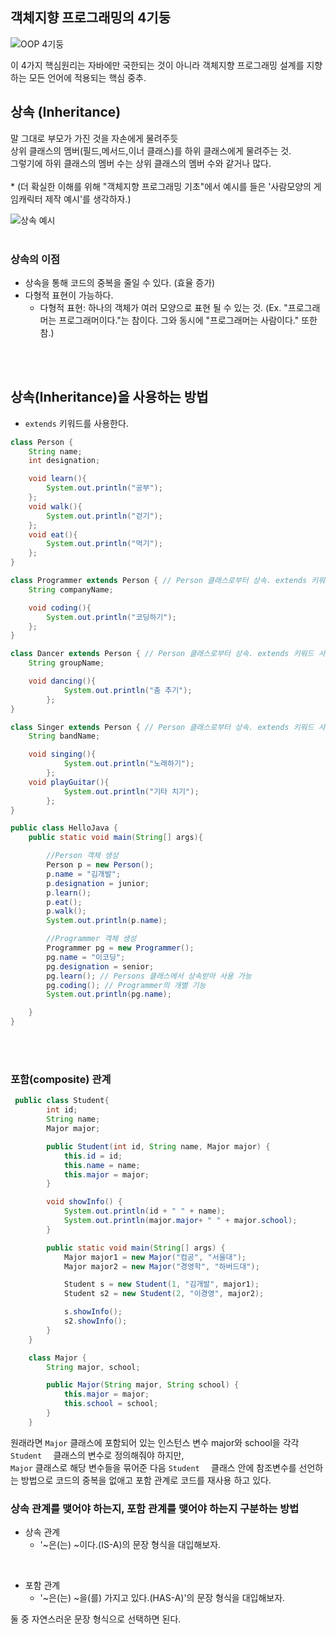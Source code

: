 ## 객체지향 프로그래밍의 4기둥
![OOP 4기둥](https://github.com/Luxahn/TIL/blob/main/img/OOP%204%E1%84%80%E1%85%B5%E1%84%83%E1%85%AE%E1%86%BC.png)

이 4가지 핵심원리는 자바에만 국한되는 것이 아니라 객체지향 프로그래밍 설계를 지향하는 모든 언어에 적용되는 핵심 중추.


## 상속 (Inheritance)
말 그대로 부모가 가진 것을 자손에게 물려주듯
<br> 상위 클래스의 멤버(필드,메서드,이너 클래스)를 하위 클래스에게 물려주는 것.
<br>그렇기에 하위 클래스의 멤버 수는 상위 클래스의 멤버 수와 같거나 많다.
<br><br> * (더 확실한 이해를 위해 "객체지향 프로그래밍 기초"에서 예시를 들은 '사람모양의 게임캐릭터 제작 예시'를 생각하자.)

![상속 예시]()
<br><br>
### 상속의 이점
- 상속을 통해 코드의 중복을 줄일 수 있다. (효율 증가)
- 다형적 표현이 가능하다.
    * 다형적 표현: 하나의 객체가 여러 모양으로 표현 될 수 있는 것. (Ex. "프로그래머는 프로그래머이다."는 참이다. 그와 동시에 "프로그래머는 사람이다." 또한 참.)

<br><br>

## 상속(Inheritance)을 사용하는 방법
- ``` extends ``` 키워드를 사용한다.

```java
class Person {
    String name;
    int designation;

    void learn(){
        System.out.println("공부");
    };
    void walk(){
        System.out.println("걷기");
    };
    void eat(){
        System.out.println("먹기");
    };
}

class Programmer extends Person { // Person 클래스로부터 상속. extends 키워드 사용 
    String companyName;

    void coding(){
        System.out.println("코딩하기");
    };
}

class Dancer extends Person { // Person 클래스로부터 상속. extends 키워드 사용
    String groupName;

    void dancing(){
		    System.out.println("춤 추기");
		};
}

class Singer extends Person { // Person 클래스로부터 상속. extends 키워드 사용
    String bandName;

    void singing(){
		    System.out.println("노래하기");
		};
    void playGuitar(){
		    System.out.println("기타 치기");
		};
}

public class HelloJava {
    public static void main(String[] args){

        //Person 객체 생성
        Person p = new Person();
        p.name = "김개발";
        p.designation = junior;
        p.learn();
        p.eat();
        p.walk();
        System.out.println(p.name);

        //Programmer 객체 생성
        Programmer pg = new Programmer();
        pg.name = "이코딩";
        pg.designation = senior;
        pg.learn(); // Persons 클래스에서 상속받아 사용 가능
        pg.coding(); // Programmer의 개별 기능
        System.out.println(pg.name);

    }
}
```
<br><br>

### 포함(composite) 관계
```java
 public class Student{
        int id;
        String name;
        Major major;

        public Student(int id, String name, Major major) {
            this.id = id;
            this.name = name;
            this.major = major;
        }

        void showInfo() {
            System.out.println(id + " " + name);
            System.out.println(major.major+ " " + major.school);
        }

        public static void main(String[] args) {
            Major major1 = new Major("컴공", "서울대");
            Major major2 = new Major("경영학", "하버드대");

            Student s = new Student(1, "김개발", major1);
            Student s2 = new Student(2, "이경영", major2);

            s.showInfo();
            s2.showInfo();
        }
    }

    class Major {
        String major, school;

        public Major(String major, String school) {
            this.major = major;
            this.school = school;
        }
    }

```

원래라면 ```Major``` 클래스에 포함되어 있는 인스턴스 변수 major와 school을 각각 ```Student  ``` 클래스의 변수로 정의해줘야 하지만,<br> ```Major``` 클래스로 해당 변수들을 묶어준 다음 ```Student  ``` 클래스 안에 참조변수를 선언하는 방법으로 코드의 중복을 없애고 포함 관계로 코드를 재사용 하고 있다.

### 상속 관계를 맺어야 하는지, 포함 관계를 맺어야 하는지 구분하는 방법
- 상속 관계
    - '~은(는) ~이다.(IS-A)의 문장 형식을 대입해보자.
<br>

- 포함 관계
    - '~은(는) ~을(를) 가지고 있다.(HAS-A)'의 문장 형식을 대입해보자.

둘 중 자연스러운 문장 형식으로 선택하면 된다.



